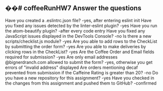 ��#   c o f f e e R u n H W 7  
Answer the questions
---------------------
Have you created a .eslintrc.json file?
-yes, after entering eslint init
Have you fixed any issues detected by the linter-eslint plugin?
-yes
Have you run the atom-beautify plugin?
-after every code entry
Have you fixed any JavaScript issues displayed in the DevTools Console?
-no
Is there a new scripts/checklist.js module?
-yes
Are you able to add rows to the CheckList by submitting the order form?
-yes
Are you able to make deliveries by clicking rows in the CheckList?
-yes
Are the Coffee Order and Email fields required for submission?
-yes
Are only email addresses @bignerdranch.com allowed to submit the form?
-yes, otherwise you get errors of "invalid address" displayed
Are orders mentioning decaf prevented from submission if the Caffeine Rating is greater than 20?
-no
Do you have a new repository for this assignment?
-yes
Have you checked in the changes from this assignment and pushed them to GitHub?
-confirmed

